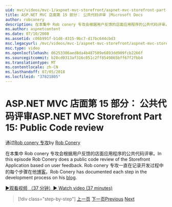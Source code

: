 ```yaml
---
uid: mvc/videos/mvc-1/aspnet-mvc-storefront/aspnet-mvc-storefront-part-15-public-code-review
title: ASP.NET MVC 店面第 15 部分： 公共代码评审 |Microsoft Docs
author: robconery
description: 在本集中 Rob conery 专攻会根据用户反馈的店面应用程序的公共代码评审。 Rob conery 专攻已记录在开发中的每个步骤...
ms.author: aspnetcontent
ms.date: 07/10/2008
ms.assetid: c06b991f-b1d8-4315-9bc7-d17bc644cbd3
msc.legacyurl: /mvc/videos/mvc-1/aspnet-mvc-storefront/aspnet-mvc-storefront-part-15-public-code-review
msc.type: video
ms.openlocfilehash: 06253386aed8da4b487509e6893dd909fcb2266f
ms.sourcegitcommit: b28cd0313af316c051c2ff8549865bff67f2fbb4
ms.translationtype: MT
ms.contentlocale: zh-CN
ms.lasthandoff: 07/05/2018
ms.locfileid: "37821805"
---
```

<a name="aspnet-mvc-storefront-part-15-public-code-review"></a><span data-ttu-id="e9cfc-104">ASP.NET MVC 店面第 15 部分： 公共代码评审</span><span class="sxs-lookup"><span data-stu-id="e9cfc-104">ASP.NET MVC Storefront Part 15: Public Code review</span></span>
====================
<span data-ttu-id="e9cfc-105">通过[Rob conery 专攻](https://github.com/robconery)</span><span class="sxs-lookup"><span data-stu-id="e9cfc-105">by [Rob Conery](https://github.com/robconery)</span></span>

<span data-ttu-id="e9cfc-106">在本集中 Rob conery 专攻会根据用户反馈的店面应用程序的公共代码评审。</span><span class="sxs-lookup"><span data-stu-id="e9cfc-106">In this episode Rob Conery does a public code review of the Storefront Application based on user feedback.</span></span> <span data-ttu-id="e9cfc-107">Rob conery 专攻一直在记录开发过程中的每个步骤在他[博客](http://blog.wekeroad.com/mvc-storefront/mvcstore-part-15/)。</span><span class="sxs-lookup"><span data-stu-id="e9cfc-107">Rob Conery has documented each step in the development process on his [blog](http://blog.wekeroad.com/mvc-storefront/mvcstore-part-15/).</span></span>

[<span data-ttu-id="e9cfc-108">&#9654;观看视频 （37 分钟）</span><span class="sxs-lookup"><span data-stu-id="e9cfc-108">&#9654; Watch video (37 minutes)</span></span>](https://channel9.msdn.com/Blogs/ASP-NET-Site-Videos/aspnet-mvc-storefront-part-15-public-code-review)

> [!div class="step-by-step"]
> <span data-ttu-id="e9cfc-109">[上一页](aspnet-mvc-storefront-part-14-rich-client-interaction.md)
> [下一页](aspnet-mvc-storefront-part-16-membership-redo-with-openid.md)</span><span class="sxs-lookup"><span data-stu-id="e9cfc-109">[Previous](aspnet-mvc-storefront-part-14-rich-client-interaction.md)
[Next](aspnet-mvc-storefront-part-16-membership-redo-with-openid.md)</span></span>
